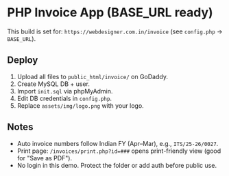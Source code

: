 # PHP Invoice App (BASE_URL ready)

This build is set for: `https://webdesigner.com.in/invoice` (see `config.php` → `BASE_URL`).

## Deploy
1) Upload all files to `public_html/invoice/` on GoDaddy.  
2) Create MySQL DB + user.  
3) Import `init.sql` via phpMyAdmin.  
4) Edit DB credentials in `config.php`.  
5) Replace `assets/img/logo.png` with your logo.  

## Notes
- Auto invoice numbers follow Indian FY (Apr–Mar), e.g., `ITS/25-26/0027`.  
- Print page: `/invoices/print.php?id=###` opens print-friendly view (good for "Save as PDF").  
- No login in this demo. Protect the folder or add auth before public use.
